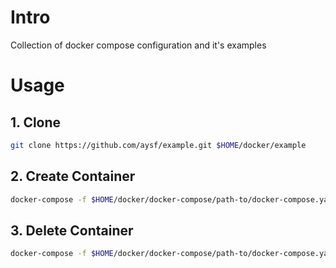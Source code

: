 # Intro

Collection of docker compose configuration and it's examples

# Usage

## 1. Clone

```sh
git clone https://github.com/aysf/example.git $HOME/docker/example
```

## 2. Create Container

```sh
docker-compose -f $HOME/docker/docker-compose/path-to/docker-compose.yaml up -d
```

## 3. Delete Container

```sh
docker-compose -f $HOME/docker/docker-compose/path-to/docker-compose.yaml down
```
